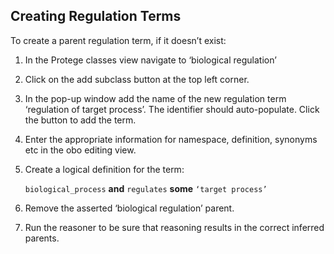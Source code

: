 ## Creating Regulation Terms

To create a parent regulation term, if it doesn’t exist:

   1. In the Protege classes view navigate to ‘biological regulation’
   
   2. Click on the add subclass button at the top left corner.
   
   3. In the pop-up window add the name of the new regulation term ‘regulation of target process’. The identifier should auto-populate. Click the button to add the term.
   
   4. Enter the appropriate information for namespace, definition, synonyms etc in the obo editing view.
   
   5. Create a logical definition for the term: 
   
       ```biological_process``` __and__ ```regulates``` __some__ ```‘target process’```
   
   6. Remove the asserted ‘biological regulation’ parent.
   
   7. Run the reasoner to be sure that reasoning results in the correct inferred parents.
